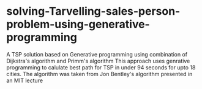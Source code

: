 # solving-Tarvelling-sales-person-problem-using-generative-programming
A TSP solution based on Generative programming using combination of Dijkstra's algorithm and Primm's algorithm
This approach uses genrative programming to calulate best path for TSP in under 94 seconds for upto 18 cities.
The algorithm was taken from Jon Bentley's algorithm presented in an MIT lecture
